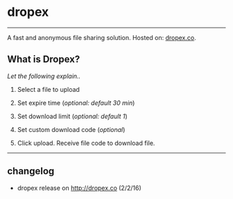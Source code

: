 # dropex
----
A fast and anonymous file sharing solution. Hosted on: [dropex.co](http://dropex.co).

What is Dropex?
----
*Let the following explain..*

1) Select a file to upload

2) Set expire time (*optional: default 30 min*)

3) Set download limit (*optional: default 1*)

4) Set custom download code (*optional*)

5) Click upload. Receive file code to download file.

----
## changelog
* dropex release on http://dropex.co (2/2/16)
